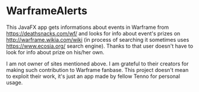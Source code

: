 # WarframeAlerts

This JavaFX app gets informations about events in Warframe from https://deathsnacks.com/wf/ and looks for info about event's prizes on http://warframe.wikia.com/wiki (in process of searching it sometimes uses https://www.ecosia.org/ search engine). Thanks to that user doesn't have to look for info about prize on his/her own.

I am not owner of sites mentioned above. I am grateful to their creators for making such contribution to Warframe fanbase. 
This project doesn't mean to exploit their work, it's just an app made by fellow Tenno for personal usage.
